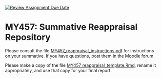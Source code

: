 [![Review Assignment Due Date](https://classroom.github.com/assets/deadline-readme-button-22041afd0340ce965d47ae6ef1cefeee28c7c493a6346c4f15d667ab976d596c.svg)](https://classroom.github.com/a/MG7y9stA)
# MY457: Summative Reappraisal Repository

Please consult the file [MY457_reappraisal_instructions.pdf](https://github.com/LSE-MY457/summative_reappraisal_template/blob/main/MY457_reappraisal_instructions.pdf) for instructions on your summative. If you have questions, post them in the Moodle forum.

Please make a copy of the file [MY457_reappraisal_template.Rmd](https://github.com/LSE-MY457/summative_reappraisal_template/blob/main/MY457_reappraisal_template.Rmd), rename it appropriately, and use that copy for your final report.
